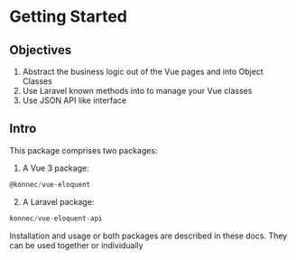 # Getting Started

## Objectives

1. Abstract the business logic out of the Vue pages and into Object Classes
2. Use Laravel known methods into to manage your Vue classes
3. Use JSON API like interface

## Intro

This package comprises two packages:
1. A Vue 3 package:
```js
@konnec/vue-eloquent
```
2. A Laravel package:
```js
konnec/vue-eloquent-api
```

Installation and usage or both packages are described in these docs. They can be used together or individually
